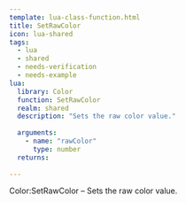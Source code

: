 ```yaml
---
template: lua-class-function.html
title: SetRawColor
icon: lua-shared
tags:
  - lua
  - shared
  - needs-verification
  - needs-example
lua:
  library: Color
  function: SetRawColor
  realm: shared
  description: "Sets the raw color value."
  
  arguments:
    - name: "rawColor"
      type: number
  returns:
    
---
```


<div class="lua__search__keywords">
Color:SetRawColor &#x2013; Sets the raw color value.
</div>
